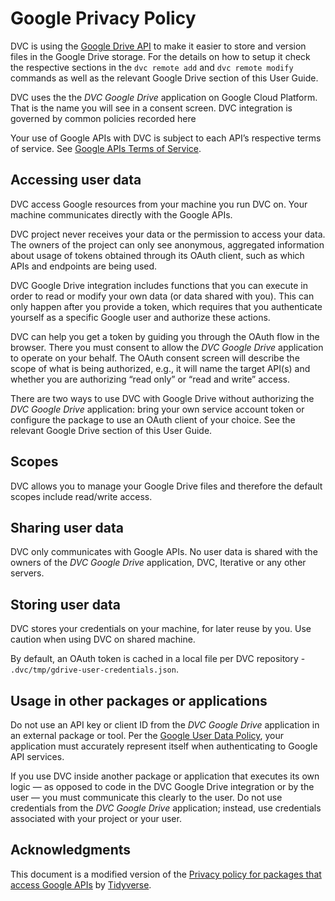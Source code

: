 # Google Privacy Policy

DVC is using the [Google Drive API](https://developers.google.com/drive/) to
make it easier to store and version files in the Google Drive storage. For the
details on how to setup it check the respective sections in the `dvc remote add`
and `dvc remote modify` commands as well as the relevant Google Drive section of
this User Guide.

DVC uses the the _DVC Google Drive_ application on Google Cloud Platform. That
is the name you will see in a consent screen. DVC integration is governed by
common policies recorded here

Your use of Google APIs with DVC is subject to each API’s respective terms of
service. See
[Google APIs Terms of Service](https://developers.google.com/terms/).

## Accessing user data

DVC access Google resources from your machine you run DVC on. Your machine
communicates directly with the Google APIs.

DVC project never receives your data or the permission to access your data. The
owners of the project can only see anonymous, aggregated information about usage
of tokens obtained through its OAuth client, such as which APIs and endpoints
are being used.

DVC Google Drive integration includes functions that you can execute in order to
read or modify your own data (or data shared with you). This can only happen
after you provide a token, which requires that you authenticate yourself as a
specific Google user and authorize these actions.

DVC can help you get a token by guiding you through the OAuth flow in the
browser. There you must consent to allow the _DVC Google Drive_ application to
operate on your behalf. The OAuth consent screen will describe the scope of what
is being authorized, e.g., it will name the target API(s) and whether you are
authorizing “read only” or “read and write” access.

There are two ways to use DVC with Google Drive without authorizing the _DVC
Google Drive_ application: bring your own service account token or configure the
package to use an OAuth client of your choice. See the relevant Google Drive
section of this User Guide.

## Scopes

DVC allows you to manage your Google Drive files and therefore the default
scopes include read/write access.

## Sharing user data

DVC only communicates with Google APIs. No user data is shared with the owners
of the _DVC Google Drive_ application, DVC, Iterative or any other servers.

## Storing user data

DVC stores your credentials on your machine, for later reuse by you. Use caution
when using DVC on shared machine.

By default, an OAuth token is cached in a local file per DVC repository -
`.dvc/tmp/gdrive-user-credentials.json`.

## Usage in other packages or applications

Do not use an API key or client ID from the _DVC Google Drive_ application in an
external package or tool. Per the
[Google User Data Policy](https://developers.google.com/terms/api-services-user-data-policy),
your application must accurately represent itself when authenticating to Google
API services.

If you use DVC inside another package or application that executes its own logic
— as opposed to code in the DVC Google Drive integration or by the user — you
must communicate this clearly to the user. Do not use credentials from the _DVC
Google Drive_ application; instead, use credentials associated with your project
or your user.

## Acknowledgments

This document is a modified version of the
[Privacy policy for packages that access Google APIs](https://www.tidyverse.org/google_privacy_policy/)
by [Tidyverse](https://www.tidyverse.org/).
